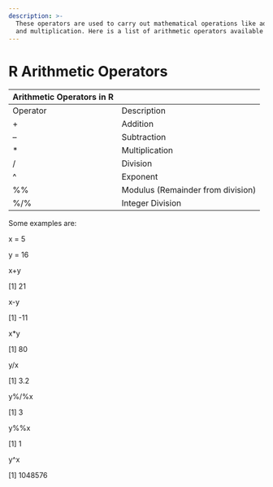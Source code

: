 ```yaml
---
description: >-
  These operators are used to carry out mathematical operations like addition
  and multiplication. Here is a list of arithmetic operators available in R.
---
```


# R Arithmetic Operators

| Arithmetic Operators in R |  |
| :--- | :--- |
| Operator | Description |
| + | Addition |
| – | Subtraction |
| \* | Multiplication |
| / | Division |
| ^ | Exponent |
| %% | Modulus \(Remainder from division\) |
| %/% | Integer Division |

Some examples are: 

x = 5

y = 16

x+y

\[1\] 21

x-y

\[1\] -11

x\*y

\[1\] 80

y/x

\[1\] 3.2

y%/%x

\[1\] 3

y%%x

\[1\] 1

y^x

\[1\] 1048576

